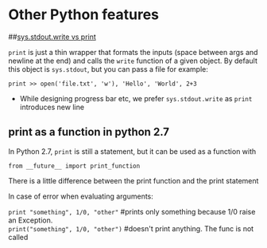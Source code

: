 
# Other Python features

##[sys.stdout.write vs print]( http://stackoverflow.com/questions/3263672/python-the-difference-between-sys-stdout-write-and-print )

 ` print ` is just a thin wrapper that formats the inputs (space between args and newline at the end) and calls the `write` function of a given object. By default this object is ` sys.stdout `, but you can pass a file for example:

``` print >> open('file.txt', 'w'), 'Hello', 'World', 2+3 ```

* While designing progress bar etc, we prefer `sys.stdout.write` as `print` introduces new line 

## print as a function in python 2.7

In Python 2.7, ``` print ``` is still a statement, but it can be used as a function with

```from __future__ import print_function ```

 There is a little difference between the print function and the print statement 

 In case of error when evaluating arguments:

 ``` print "something", 1/0, "other" ``` #prints only something because 1/0 raise an Exception. <br>
 ``` print("something", 1/0, "other") ``` #doesn't print anything. The func is not called
 
 
